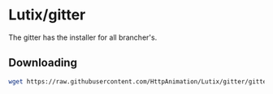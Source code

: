 # Lutix/gitter
The gitter has the installer for all brancher's.

## Downloading
```bash
wget https://raw.githubusercontent.com/HttpAnimation/Lutix/gitter/gitter.bash && bash gitter.bash
```
